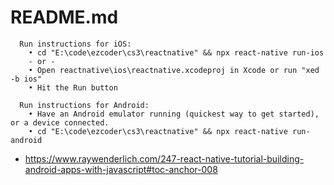 # README.md

```
  Run instructions for iOS:
    • cd "E:\code\ezcoder\cs3\reactnative" && npx react-native run-ios
    - or -
    • Open reactnative\ios\reactnative.xcodeproj in Xcode or run "xed -b ios"
    • Hit the Run button

  Run instructions for Android:
    • Have an Android emulator running (quickest way to get started), or a device connected.
    • cd "E:\code\ezcoder\cs3\reactnative" && npx react-native run-android
```

- https://www.raywenderlich.com/247-react-native-tutorial-building-android-apps-with-javascript#toc-anchor-008